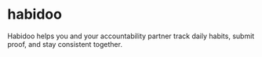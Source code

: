 # habidoo
Habidoo helps you and your accountability partner track daily habits, submit proof, and stay consistent together.
